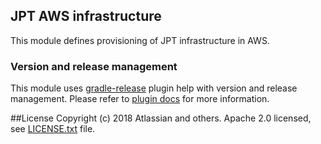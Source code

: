 ## JPT AWS infrastructure

This module defines provisioning of JPT infrastructure in AWS.

### Version and release management
This module uses [gradle-release](https://bitbucket.org/atlassian/gradle-release/src/master/) plugin help with 
version and release management. 
Please refer to [plugin docs](https://bitbucket.org/atlassian/gradle-release/src/release-0.0.2/README.md) for more information.

##License
Copyright (c) 2018 Atlassian and others.
Apache 2.0 licensed, see [LICENSE.txt](LICENSE.txt) file.

